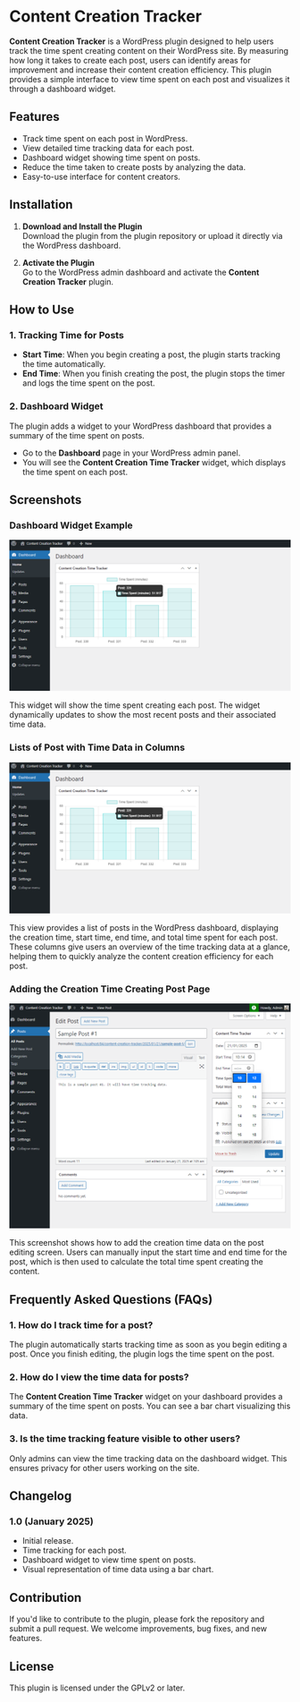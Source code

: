 # Content Creation Tracker

**Content Creation Tracker** is a WordPress plugin designed to help users track the time spent creating content on their WordPress site. By measuring how long it takes to create each post, users can identify areas for improvement and increase their content creation efficiency. This plugin provides a simple interface to view time spent on each post and visualizes it through a dashboard widget.

## Features

- Track time spent on each post in WordPress.
- View detailed time tracking data for each post.
- Dashboard widget showing time spent on posts.
- Reduce the time taken to create posts by analyzing the data.
- Easy-to-use interface for content creators.

## Installation

1. **Download and Install the Plugin**  
   Download the plugin from the plugin repository or upload it directly via the WordPress dashboard.

2. **Activate the Plugin**  
   Go to the WordPress admin dashboard and activate the **Content Creation Tracker** plugin.

## How to Use

### 1. Tracking Time for Posts

- **Start Time**: When you begin creating a post, the plugin starts tracking the time automatically.
- **End Time**: When you finish creating the post, the plugin stops the timer and logs the time spent on the post.

### 2. Dashboard Widget

The plugin adds a widget to your WordPress dashboard that provides a summary of the time spent on posts. 

- Go to the **Dashboard** page in your WordPress admin panel.
- You will see the **Content Creation Time Tracker** widget, which displays the time spent on each post.

## Screenshots

### Dashboard Widget Example

![Dashboard Widget Screenshot](assets/screenshots/Screenshot_1.png)

This widget will show the time spent creating each post. The widget dynamically updates to show the most recent posts and their associated time data.

### Lists of Post with Time Data in Columns

![Dashboard Widget Screenshot](assets/screenshots/Screenshot_1.png)

This view provides a list of posts in the WordPress dashboard, displaying the creation time, start time, end time, and total time spent for each post. These columns give users an overview of the time tracking data at a glance, helping them to quickly analyze the content creation efficiency for each post.

### Adding the Creation Time Creating Post Page

![Dashboard Widget Screenshot](assets/screenshots/Screenshot_3.png)

This screenshot shows how to add the creation time data on the post editing screen. Users can manually input the start time and end time for the post, which is then used to calculate the total time spent creating the content.

## Frequently Asked Questions (FAQs)

### 1. **How do I track time for a post?**

The plugin automatically starts tracking time as soon as you begin editing a post. Once you finish editing, the plugin logs the time spent on the post.

### 2. **How do I view the time data for posts?**

The **Content Creation Time Tracker** widget on your dashboard provides a summary of the time spent on posts. You can see a bar chart visualizing this data.

### 3. **Is the time tracking feature visible to other users?**

Only admins can view the time tracking data on the dashboard widget. This ensures privacy for other users working on the site.

## Changelog

### 1.0 (January 2025)

- Initial release.
- Time tracking for each post.
- Dashboard widget to view time spent on posts.
- Visual representation of time data using a bar chart.

## Contribution

If you'd like to contribute to the plugin, please fork the repository and submit a pull request. We welcome improvements, bug fixes, and new features.

## License

This plugin is licensed under the GPLv2 or later.
